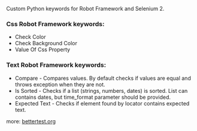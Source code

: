 Custom Python keywords for Robot Framework and Selenium 2.

### Css Robot Framework keywords:

+  Check Color
+  Check Background Color
+  Value Of Css Property

### Text Robot Framework keywords:

+  Compare               - Compares values. By default checks if values are equal and throws exception when they are not.
+  Is Sorted             - Checks if a list (strings, numbers, dates) is sorted. List can contains dates, but time_format parameter should be provided.
+  Expected Text         - Checks if element found by locator contains expected text.

more: [bettertest.org](http://bettertest.org)